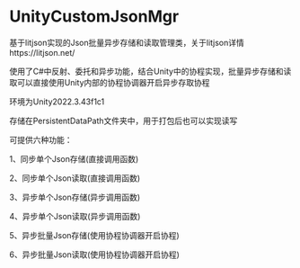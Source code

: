 # UnityCustomJsonMgr
基于litjson实现的Json批量异步存储和读取管理类，关于litjson详情https://litjson.net/

使用了C#中反射、委托和异步功能，结合Unity中的协程实现，批量异步存储和读取可以直接使用Unity内部的协程协调器开启异步存取协程

环境为Unity2022.3.43f1c1

存储在PersistentDataPath文件夹中，用于打包后也可以实现读写

可提供六种功能：

1、同步单个Json存储(直接调用函数)

2、同步单个Json读取(直接调用函数)

3、异步单个Json存储(异步调用函数)

4、异步单个Json读取(异步调用函数)

5、异步批量Json存储(使用协程协调器开启协程)

6、异步批量Json读取(使用协程协调器开启协程)
